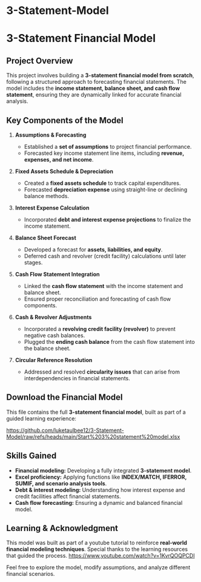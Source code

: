 # 3-Statement-Model

# 3-Statement Financial Model

## Project Overview
This project involves building a **3-statement financial model from scratch**, following a structured approach to forecasting financial statements. The model includes the **income statement, balance sheet, and cash flow statement**, ensuring they are dynamically linked for accurate financial analysis.

## Key Components of the Model

1. **Assumptions & Forecasting**
   - Established a **set of assumptions** to project financial performance.
   - Forecasted key income statement line items, including **revenue, expenses, and net income**.

2. **Fixed Assets Schedule & Depreciation**
   - Created a **fixed assets schedule** to track capital expenditures.
   - Forecasted **depreciation expense** using straight-line or declining balance methods.

3. **Interest Expense Calculation**
   - Incorporated **debt and interest expense projections** to finalize the income statement.

4. **Balance Sheet Forecast**
   - Developed a forecast for **assets, liabilities, and equity**.
   - Deferred cash and revolver (credit facility) calculations until later stages.

5. **Cash Flow Statement Integration**
   - Linked the **cash flow statement** with the income statement and balance sheet.
   - Ensured proper reconciliation and forecasting of cash flow components.

6. **Cash & Revolver Adjustments**
   - Incorporated a **revolving credit facility (revolver)** to prevent negative cash balances.
   - Plugged the **ending cash balance** from the cash flow statement into the balance sheet.

7. **Circular Reference Resolution**
   - Addressed and resolved **circularity issues** that can arise from interdependencies in financial statements.

## Download the Financial Model
This file contains the full **3-statement financial model**, built as part of a guided learning experience:

https://github.com/luketaulbee12/3-Statement-Model/raw/refs/heads/main/Start%203%20statement%20model.xlsx

## Skills Gained
- **Financial modeling:** Developing a fully integrated **3-statement model**.
- **Excel proficiency:** Applying functions like **INDEX/MATCH, IFERROR, SUMIF, and scenario analysis tools**.
- **Debt & interest modeling:** Understanding how interest expense and credit facilities affect financial statements.
- **Cash flow forecasting:** Ensuring a dynamic and balanced financial model.

## Learning & Acknowledgment
This model was built as part of a youtube tutorial to reinforce **real-world financial modeling techniques**. Special thanks to the learning resources that guided the process.
https://www.youtube.com/watch?v=1KvrQOQPCDI

Feel free to explore the model, modify assumptions, and analyze different financial scenarios.

